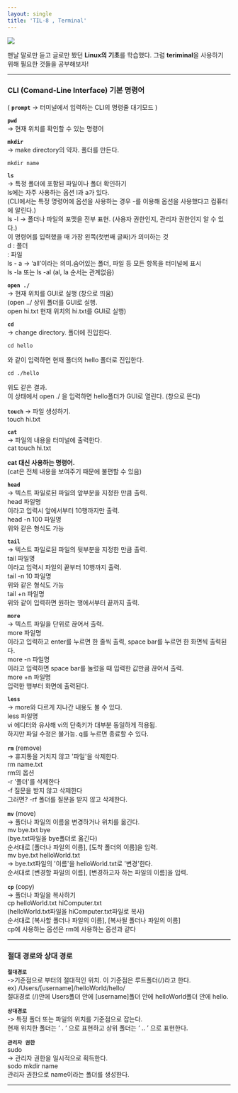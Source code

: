 ```yaml
---
layout: single
title: 'TIL-8 , Terminal'
---
```



![](https://images.velog.io/images/skagns211/post/a281edc8-6982-43e9-8952-90cdcf12b779/terminal.png)

맨날 말로만 듣고 글로만 봤던 **Linux의 기초**를 학습했다.
그럼 **teriminal**을 사용하기 위해 필요한 것들을 공부해보자!
***


<h3>CLI (Comand-Line Interface) 기본 명령어</h3>


( **``prompt``** -> 터미널에서 입력하는 CLI의 명령줄 대기모드 )

**``pwd``** <br>
-> 현재 위치를 확인할 수 있는 명령어

**``mkdir ``** <br>
-> make directory의 약자. 폴더를 만든다.

```
mkdir name
```

**``ls``** <br>
-> 특정 폴더에 포함된 파일이나 폴더 확인하기 <br>
ls에는 자주 사용하는 옵션 l과 a가 있다. <br>
(CLI에서는 특정 명령어에 옵션을 사용하는 경우 -를 이용해 옵션을 사용했다고 컴퓨터에 알린다.)<br>
ls -l -> 폴더나 파일의 포맷을 전부 표현. (사용자 권한인지, 관리자 권한인지 알 수 있다.) <br>
이 명령어를 입력했을 때 가장 왼쪽(첫번째 글짜)가 의미하는 것 <br>
d : 폴더 <br>
: 파일 <br>
ls - a -> ‘all’이라는 의미.숨어있는 폴더, 파일 등 모든 항목을 터미널에 표시 <br>
ls -la 또는 ls -al (al, la 순서는 관계없음)


**``open ./ ``** <br>
-> 현재 위치를 GUI로 실행 (창으로 띄움) <br>
(open ../ 상위 폴더를 GUI로 실행. <br>
open hi.txt 현재 위치의 hi.txt를 GUI로 실행)


**``cd``** <br>
-> change directory. 폴더에 진입한다. <br>
```
cd hello
```
와 같이 입력하면 현재 폴더의 hello 폴더로 진입한다. <br>
```
cd ./hello
```
위도 같은 결과. <br>
이 상태에서 open ./ 을 입력하면 hello폴더가 GUI로 열린다. (창으로 뜬다)



**``touch``**
-> 파일 생성하기. <br>
touch hi.txt

**``cat``** <br>
-> 파일의 내용을 터미널에 출력한다. <br>
cat touch hi.txt 

**cat 대신 사용하는 명령어.** <br>
(cat은 전체 내용을 보여주기 때문에 불편할 수 있음)

**``head``** <br>
-> 텍스트 파일로된 파일의 앞부분을 지정한 만큼 출력. <br>
head	 파일명 <br>
이라고 입력시 앞에서부터 10행까지만 출력. <br>
head -n 100 파일명 <br>
위와 같은 형식도 가능 <br>

**``tail``** <br>
-> 텍스트 파일로된 파일의 뒷부분을 지정한 만큼 출력. <br>
tail 파일명 <br>
이라고 입력시 파일의 끝부터 10행까지 출력. <br>
tail -n 10 	파일명 <br>
위와 같은 형식도 가능 <br>
tail +n 파일명 <br>
위와 같이 입력하면 원하는 행에서부터 끝까지 출력. <br>

**``more``** <br>
-> 텍스트 파일을 단위로 끊어서 출력. <br>
more 파일명 <br>
이라고 입력하고 enter를 누르면 한 줄씩 출력, space bar를 누르면 한 화면씩 출력된다. <br>
more -n 파일명 <br>
이라고 입력하면 space bar를 눌렀을 때 입력한 값만큼 끊어서 출력. <br>
more +n 파일명 <br>
입력한 행부터 화면에 출력된다. <br>

**``less``** <br>
-> more와 다르게 지나간 내용도 볼 수 있다. <br>
less 파일명 <br>
vi 에디터와 유사해 vi의 단축키가 대부분 동일하게 적용됨. <br>
하지만 파일 수정은 불가능. q를 누르면 종료할 수 있다. <br>



**``rm``** (remove) <br>
-> 휴지통을 거치지 않고 '파일'을 삭제한다. <br>
rm name.txt <br>
rm의 옵션 <br>
-r '폴더'를 삭제한다 <br>
-f 질문을 받지 않고 삭제한다 <br>
그러면? -rf 폴더를 질문을 받지 않고 삭제한다. <br>

**``mv``** (move) <br>
-> 폴더나 파일의 이름을 변경하거나 위치를 옮긴다. <br>
mv bye.txt bye <br>
(bye.txt파일을 bye폴더로 옮긴다) <br>
순서대로 [폴더나 파일의 이름], [도착 폴더의 이름]을 입력.<br>
mv bye.txt helloWorld.txt <br>
-> bye.txt파일의 '이름'을 helloWorld.txt로 '변경'한다. <br>
순서대로 [변경할 파일의 이름], [변경하고자 하는 파일의 이름]을 입력. <br>

**``cp``** (copy) <br>
-> 폴더나 파일을 복사하기 <br>
cp helloWorld.txt hiComputer.txt <br>
(helloWorld.txt파일을 hiComputer.txt파일로 복사) <br>
순서대로 [복사할 폴더나 파일의 이름], [복사될 폴더나 파일의 이름] <br>
cp에 사용하는 옵션은 rm에 사용하는 옵션과 같다 <br>

***



<h3>절대 경로와 상대 경로</h3>

**``절대경로``** <br>
->기준점으로 부터의 절대적인 위치. 이 기준점은 루트폴더(/)라고 한다. <br>
ex) /Users/[username]/helloWorld/hello/ <br>
절대경로 (/)안에 Users폴더 안에 [username]폴더 안에 helloWorld폴더 안에 hello. <br>

**``상대경로``** <br>
-> 특정 폴더 또는 파일의 위치를 기준점으로 잡는다. <br>
현재 위치한 폴더는 ‘ . ‘ 으로 표현하고 상위 폴더는 ‘ .. ’ 으로 표현한다. <br>


**``관리자 권한``** <br>
sudo <br>
-> 관리자 권한을 일시적으로 획득한다. <br>
sodo mkdir name <br>
관리자 권한으로 name이라는 폴더를 생성한다. <br>

***

